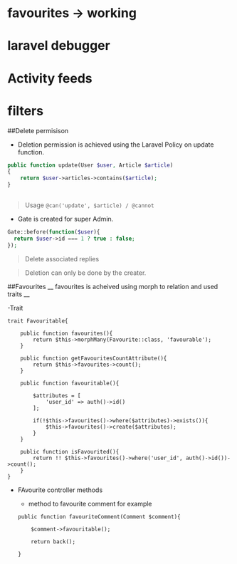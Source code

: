 
# favourites -> working
# laravel debugger
# Activity feeds
# filters
##Delete permisison
- Deletion permission is achieved using the Laravel Policy on update function. 
```php
public function update(User $user, Article $article)
{
    return $user->articles->contains($article);
}
    
```
>Usage
`@can('update', $article) / @cannot`
- Gate is created for super Admin.
```php
Gate::before(function($user){
  return $user->id === 1 ? true : false;
});
```
>Delete associated replies

>Deletion can only be done by the creater.


##Favourites
__ favourites is acheived using morph to relation and used traits __

-Trait
```
trait Favouritable{

	public function favourites(){
		return $this->morphMany(Favourite::class, 'favourable');
	}

	public function getFavouritesCountAttribute(){
		return $this->favourites->count();
	}

	public function favouritable(){

		$attributes = [
			'user_id' => auth()->id()
		];

		if(!$this->favourites()->where($attributes)->exists()){			
			$this->favourites()->create($attributes);
		}
	}

	public function isFavourited(){
		return !! $this->favourites()->where('user_id', auth()->id())->count();
	}
}
```

- FAvourite controller methods
    - method to favourite comment for example
    
    
    
    ```
    public function favouriteComment(Comment $comment){

		$comment->favouritable();

		return back();

	}
    ```

